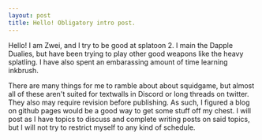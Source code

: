 ```yaml
---
layout: post
title: Hello! Obligatory intro post.
---
```


Hello! I am Zwei, and I try to be good at splatoon 2. I main the Dapple Dualies, but have been trying to play other good weapons like the heavy splatling. I have also spent an embarassing amount of time learning inkbrush.

There are many things for me to ramble about about squidgame, but almost all of these aren't suited for textwalls in Discord or long threads on twitter. They also may require revision before publishing. As such, I figured a blog on github pages would be a good way to get some stuff off my chest. I will post as I have topics to discuss and complete writing posts on said topics, but I will not try to restrict myself to any kind of schedule.

